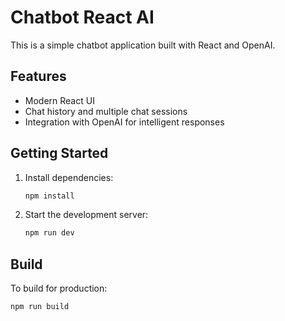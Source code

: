 # Chatbot React AI

This is a simple chatbot application built with React and OpenAI.

## Features

- Modern React UI
- Chat history and multiple chat sessions
- Integration with OpenAI for intelligent responses

## Getting Started

1. Install dependencies:
   ```sh
   npm install
   ```
2. Start the development server:
   ```sh
   npm run dev
   ```

## Build

To build for production:
```sh
npm run build
```